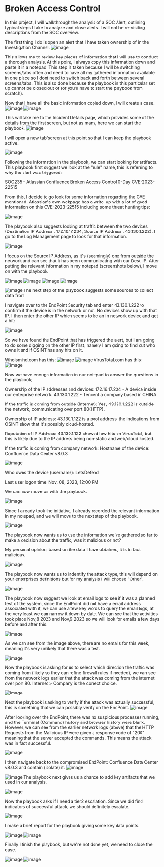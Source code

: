# Broken Access Control

In this project, I will walkthrough the analysis of a SOC Alert, outlining typical steps I take to analyze and close alerts.
I will not be re-visiting descriptions from the SOC overview.

The first thing I do is open an alert that I have taken ownership of in the Investigation Channel.
![image](https://github.com/user-attachments/assets/ca39d5ad-d183-4d6d-8f45-fd8a32dda9fb)

This allows me to review key pieces of information that I will use to conduct a thorough analysis.
At this point, I always copy this information down and paste it in a notepad. This step is taken because I will be switching screens/tabs often and need to have all my gathered information available in one place so I dont need to switch back and forth between several screens/tabs.
This is also done because the playbook in this particular set up cannot be closed out of (or you'll have to start the playbook from scratch).

Now that I have all the basic information copied down, I will create a case.
![image](https://github.com/user-attachments/assets/bd2f790a-99ca-47cc-bb35-3f197d99d6f9)
![image](https://github.com/user-attachments/assets/3a96e674-bee7-4fa3-8c4d-1a9559bf5ac8)

This will take me to the Incident Details page, which provides some of the details from the first screen, but not as many, here we can start the playbook.
![image](https://github.com/user-attachments/assets/2d0ab8d8-e81b-41dc-aa3b-516cebb80278)

I will open a new tab/screen at this point so that I can keep the playbook active.

![image](https://github.com/user-attachments/assets/06fa99e0-ce5d-402c-8f75-aa291ab543d2)

Following the information in the playbook, we can start looking for artifacts.
This playbook first suggest we look at the "rule" name, this is referring to why the alert was triggered:

SOC235 - Atlassian Confluence Broken Access Control 0-Day CVE-2023-22515

From this, I decide to go look for some information regarding the CVE mentioned.
Atlassian's own webpage has a write-up with a lot of good information on this CVE-2023-22515 including some threat hunting tips:

![image](https://github.com/user-attachments/assets/5a3ba307-db00-4604-bdfa-ee2ccf68e2f1)

The playbook also suggests looking at traffic between the two devices (Destination IP Address : 172.16.17.234, Source IP Address : 43.130.1.222).
I go to the Log Management page to look for that information.

![image](https://github.com/user-attachments/assets/14b5feac-5fd3-4d15-8d51-25081a4c30a6)

I focus on the Source IP Address, as it's (seemingly) one from outside the network and can see that it has been communicating with our Dest. IP.
After putting the relevant information in my notepad (screenshots below), I move on with the playbook.

![image](https://github.com/user-attachments/assets/b90ed80a-f8cf-486e-bb24-603046510ba5)
![image](https://github.com/user-attachments/assets/400305ed-0ec3-40f3-a71f-ee98d27cd4df)
![image](https://github.com/user-attachments/assets/d70edf4a-1864-4795-968f-b49dff8025da)
![image](https://github.com/user-attachments/assets/7e230dae-ab70-4bec-ad01-7fc253e5ffe7)

![image](https://github.com/user-attachments/assets/82b114eb-d1ae-4e6b-bafd-cd3ad182c222)
The next step of the playbook suggests some sources to collect data from

I navigate over to the EndPoint Security tab and enter 43.130.1.222 to confirm if the device is in the network or not. No devices show up with that IP.
I then enter the other IP which seems to be an in network device and get a hit:

![image](https://github.com/user-attachments/assets/7ccc129a-ac24-42d4-8da5-2e1d1e64a72a)

So we have found the EndPoint that has triggered the alert, but I am going to do some digging on the other IP first, namely I am going to find out who owns it and if OSINT has any hits on it.

Whoismind.com has this:
![image](https://github.com/user-attachments/assets/50dae793-edae-42b0-9a50-8ad1aac190d0)
![image](https://github.com/user-attachments/assets/219a6d74-095c-428b-979c-56aa77d119dc)
VirusTotal.com has this:
![image](https://github.com/user-attachments/assets/b131be1f-ce08-4da7-a175-42e11ad71d00)

Now we have enough information in our notepad to answer the questions in the playbook;

Ownership of the IP addresses and devices:
      172.16.17.234 - A device inside our enterprise network.
      43.130.1.222 - Tencent a company based in CHINA.
      
If the traffic is coming from outside (Internet): 
      Yes, 43.130.1.222 is outside the network, communicating over port 80(HTTP).
      
Ownership of IP address:
      43.130.1.122 is a pool address, the indications from OSINT show that it's possibly cloud-hosted.
      
Reputation of IP Address:
      43.130.1.122 showed low hits on VirusTotal, but this is likely due to the IP address being non-static and web/cloud hosted.

If the traffic is coming from company network:
Hostname of the device:
      Confluence Data Center v8.0.3

![image](https://github.com/user-attachments/assets/10eba1ee-9f78-4a01-95ce-128e9cede028)

Who owns the device (username): 
      LetsDefend

Last user logon time:
      Nov, 08, 2023, 12:00 PM

We can now move on with the playbook.

![image](https://github.com/user-attachments/assets/0c8c3a62-273a-4aa7-84e4-10b52100efaf)

Since I already took the initiative, I already recorded the relevant information in my notepad, and we will move to the next step of the playbook.

![image](https://github.com/user-attachments/assets/536212c0-52d9-4f0c-9760-a23531fc1053)

The playbook now wants us to use the information we've gathered so far to make a decision about the traffic, was it malicious or not?

My personal opinion, based on the data I have obtained, it is in fact malicious.

![image](https://github.com/user-attachments/assets/3ce3f09e-ce7d-4144-b638-8f806157be05)

The playbook now wants us to indentify the attack type, this will depend on your enterprises definitions but for my analysis I will choose "Other".

![image](https://github.com/user-attachments/assets/f68e6290-3d53-49d9-b36d-d9a93564127b)

The playbook now suggest we look at email logs to see if it was a planned test of the system, since the EndPoint did not have a email address associated with it, we can use a few key words to query the email logs, at the very least we can narrow it down by date. We can see that the activities took place Nov,8 2023 and Nov,9 2023 so we will look for emails a few days before and after this.

![image](https://github.com/user-attachments/assets/bfa1adb4-ecb5-4da3-b4f5-17a3f64fbc61)

As we can see from the image above, there are no emails for this week, meaning it's very unlikely that there was a test.

![image](https://github.com/user-attachments/assets/914c2432-ba11-44c4-b1b8-12e69c50a3a3)

Now the playbook is asking for us to select which direction the traffic was coming from (likely so they can refine firewall rules if needed), we can see from the network logs earlier that the attack was coming from the internet over port 80. Internet > Company is the correct choice.

![image](https://github.com/user-attachments/assets/836b3478-d50e-4968-9a42-e1888d782abc)

Next the playbook is asking to verify if the attack was actually successful, this is something that we can possibly verify on the EndPoint.
![image](https://github.com/user-attachments/assets/1fad3e42-f7be-400e-88e5-8f3efe196801)

After looking over the EndPoint, there was no suspicious processes running, and the Terminal (Command) history and browser history were blank. However, we can see from the earlier network logs (above) that the HTTP Requests from the Malicious IP were given a response code of "200" meaning that the server accepted the commands. This means the attack was in fact successful.

![image](https://github.com/user-attachments/assets/068776cc-7259-4a62-8e21-cb0fd7bc824d)

I then navigate back to the compromised EndPoint: Confluence Data Center v8.0.3 and contain (isolate) it.
![image](https://github.com/user-attachments/assets/1b6f0bb9-3add-4cb7-86b4-b99929e14ded)


![image](https://github.com/user-attachments/assets/7e8e212e-eecc-4f70-b573-f767f40c871c)
The playbook next gives us a chance to add key artifacts that we used in our analysis.

![image](https://github.com/user-attachments/assets/d7808960-70bc-48c8-b125-814ed6c1b208)

Now the playbook asks if I need a tier2 escalation. Since we did find indicators of successful attack, we should definitely escalate.

![image](https://github.com/user-attachments/assets/3e7c76fe-ebb6-49f4-9e7c-8d69a70919bd)

I make a brief report for the playbook giving some key data points.

![image](https://github.com/user-attachments/assets/5880d4a2-0741-4c59-b051-95359aa7e7d0)
![image](https://github.com/user-attachments/assets/f630c2e1-4678-4c47-9a0e-b2cdcc72577e)

Finally I finish the playbook, but we're not done yet, we need to close the case.

![image](https://github.com/user-attachments/assets/076cd78a-0ee7-43e7-a32e-130823aeb47a)
![image](https://github.com/user-attachments/assets/ea8dd866-aec2-4395-bda4-3c4e0ceb4881)

